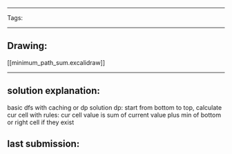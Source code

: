 

----

Tags: 

----

## Drawing:
[[minimum_path_sum.excalidraw]]

----


## solution explanation:
basic dfs with caching
or dp solution
dp: start from bottom to top, calculate cur cell with rules: cur cell value is sum of current value plus min of bottom or right cell if they exist
## last submission:
```javascript

```



